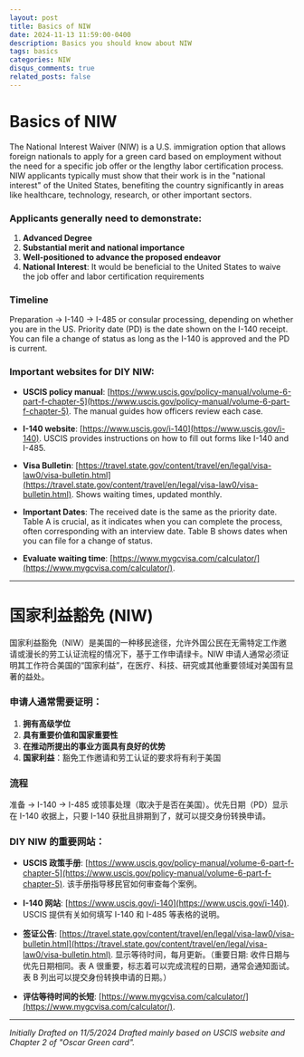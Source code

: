 ```yaml
---
layout: post
title: Basics of NIW
date: 2024-11-13 11:59:00-0400
description: Basics you should know about NIW
tags: basics
categories: NIW
disqus_comments: true
related_posts: false
---
```


# Basics of NIW

The National Interest Waiver (NIW) is a U.S. immigration option that allows foreign nationals to apply for a green card based on employment without the need for a specific job offer or the lengthy labor certification process. NIW applicants typically must show that their work is in the "national interest" of the United States, benefiting the country significantly in areas like healthcare, technology, research, or other important sectors.

### Applicants generally need to demonstrate:

1. **Advanced Degree**
2. **Substantial merit and national importance**
3. **Well-positioned to advance the proposed endeavor**
4. **National Interest**: It would be beneficial to the United States to waive the job offer and labor certification requirements

### Timeline

Preparation → I-140 → I-485 or consular processing, depending on whether you are in the US. Priority date (PD) is the date shown on the I-140 receipt. You can file a change of status as long as the I-140 is approved and the PD is current.

### Important websites for DIY NIW:

- **USCIS policy manual**: [https://www.uscis.gov/policy-manual/volume-6-part-f-chapter-5](https://www.uscis.gov/policy-manual/volume-6-part-f-chapter-5). The manual guides how officers review each case.
  
- **I-140 website**: [https://www.uscis.gov/i-140](https://www.uscis.gov/i-140). USCIS provides instructions on how to fill out forms like I-140 and I-485.
  
- **Visa Bulletin**: [https://travel.state.gov/content/travel/en/legal/visa-law0/visa-bulletin.html](https://travel.state.gov/content/travel/en/legal/visa-law0/visa-bulletin.html). Shows waiting times, updated monthly.
  
- **Important Dates**: The received date is the same as the priority date. Table A is crucial, as it indicates when you can complete the process, often corresponding with an interview date. Table B shows dates when you can file for a change of status.
  
- **Evaluate waiting time**: [https://www.mygcvisa.com/calculator/](https://www.mygcvisa.com/calculator/).

---

# 国家利益豁免 (NIW)

国家利益豁免（NIW）是美国的一种移民途径，允许外国公民在无需特定工作邀请或漫长的劳工认证流程的情况下，基于工作申请绿卡。NIW 申请人通常必须证明其工作符合美国的“国家利益”，在医疗、科技、研究或其他重要领域对美国有显著的益处。

### 申请人通常需要证明：

1. **拥有高级学位**
2. **具有重要价值和国家重要性**
3. **在推动所提出的事业方面具有良好的优势**
4. **国家利益**：豁免工作邀请和劳工认证的要求将有利于美国

### 流程

准备 → I-140 → I-485 或领事处理（取决于是否在美国）。优先日期（PD）显示在 I-140 收据上，只要 I-140 获批且排期到了，就可以提交身份转换申请。

### DIY NIW 的重要网站：

- **USCIS 政策手册**: [https://www.uscis.gov/policy-manual/volume-6-part-f-chapter-5](https://www.uscis.gov/policy-manual/volume-6-part-f-chapter-5). 该手册指导移民官如何审查每个案例。
  
- **I-140 网站**: [https://www.uscis.gov/i-140](https://www.uscis.gov/i-140). USCIS 提供有关如何填写 I-140 和 I-485 等表格的说明。
  
- **签证公告**: [https://travel.state.gov/content/travel/en/legal/visa-law0/visa-bulletin.html](https://travel.state.gov/content/travel/en/legal/visa-law0/visa-bulletin.html). 显示等待时间，每月更新。（重要日期: 收件日期与优先日期相同。表 A 很重要，标志着可以完成流程的日期，通常会通知面试。表 B 列出可以提交身份转换申请的日期。）
  
- **评估等待时间的长短**: [https://www.mygcvisa.com/calculator/](https://www.mygcvisa.com/calculator/).

---

*Initially Drafted on 11/5/2024*
*Drafted mainly based on USCIS website and Chapter 2 of "Oscar Green card".*
